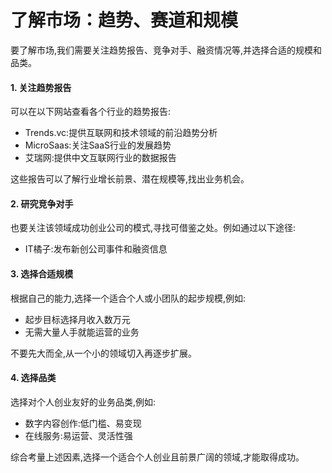 # 了解市场：趋势、赛道和规模

要了解市场,我们需要关注趋势报告、竞争对手、融资情况等,并选择合适的规模和品类。

#### 1. 关注趋势报告

可以在以下网站查看各个行业的趋势报告:

- Trends.vc:提供互联网和技术领域的前沿趋势分析
- MicroSaas:关注SaaS行业的发展趋势
- 艾瑞网:提供中文互联网行业的数据报告 

这些报告可以了解行业增长前景、潜在规模等,找出业务机会。

#### 2. 研究竞争对手

也要关注该领域成功创业公司的模式,寻找可借鉴之处。例如通过以下途径:

- IT橘子:发布新创公司事件和融资信息

#### 3. 选择合适规模

根据自己的能力,选择一个适合个人或小团队的起步规模,例如:

- 起步目标选择月收入数万元
- 无需大量人手就能运营的业务

不要先大而全,从一个小的领域切入再逐步扩展。

#### 4. 选择品类

选择对个人创业友好的业务品类,例如:

- 数字内容创作:低门槛、易变现
- 在线服务:易运营、灵活性强

综合考量上述因素,选择一个适合个人创业且前景广阔的领域,才能取得成功。